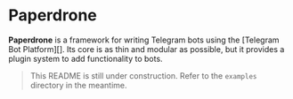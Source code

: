 Paperdrone
==========

**Paperdrone** is a framework for writing Telegram bots using the [Telegram Bot Platform][].
Its core is as thin and modular as possible, but it provides a plugin system to add functionality
to bots.

> This README is still under construction.  Refer to the `examples` directory in the meantime.
